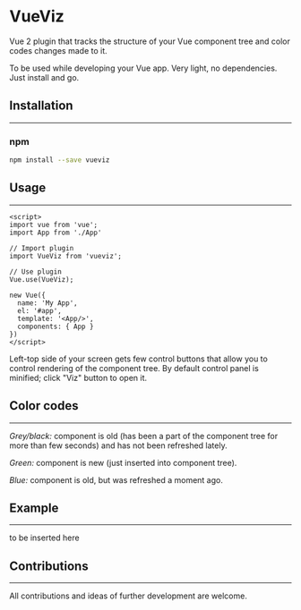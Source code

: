 VueViz
=============

Vue 2 plugin that tracks the structure of your Vue component tree and color codes changes made to it.

To be used while developing your Vue app. Very light, no dependencies. Just install and go.

## Installation
---------------
### npm
``` sh
npm install --save vueviz
```

## Usage
---------------

```vue
<script>
import vue from 'vue';
import App from './App'

// Import plugin
import VueViz from 'vueviz';

// Use plugin
Vue.use(VueViz);

new Vue({
  name: 'My App',
  el: '#app',
  template: '<App/>',
  components: { App }
})
</script>

```

Left-top side of your screen gets few control buttons that allow you to control rendering of the component tree. By default control panel is minified; click "Viz" button to open it.

## Color codes
---------------

*Grey/black:* component is old (has been a part of the component tree for more than few seconds) and has not been refreshed lately.

*Green:* component is new (just inserted into component tree).

*Blue:* component is old, but was refreshed a moment ago.


## Example
---------------
to be inserted here


## Contributions
---------------
All contributions and ideas of further development are welcome. 
